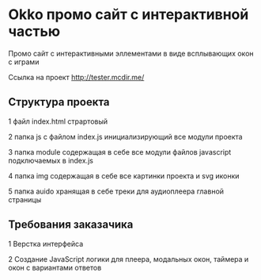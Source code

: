 # Okko промо сайт с интерактивной частью

Промо сайт с интерактивными эллементами в виде всплывающих окон с играми

Ссылка на проект http://tester.mcdir.me/

## Структура проекта

1 файл index.html страртовый 

2 папка js с файлом index.js инициализирующий все модули проекта

3 папка module содержащая в себе все модули файлов javascript подключаемых в index.js

4 папка img содержащая в себе все картинки проекта и svg иконки

5 папка auido хранящая в себе треки для аудиоплеера главной страницы

## Требования заказачика 

1 Верстка интерфейса

2 Создание JavaScript логики для плеера, модальных окон, таймера и окон с вариантами ответов


